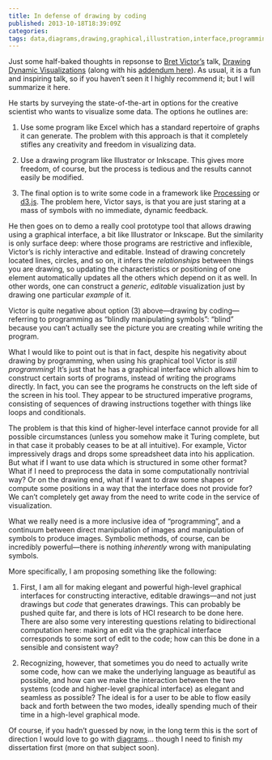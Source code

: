 ```yaml
---
title: In defense of drawing by coding
published: 2013-10-18T18:39:09Z
categories: 
tags: data,diagrams,drawing,graphical,illustration,interface,programming,visualization
---
```


<p>Just some half-baked thoughts in repsonse to <a href="http://worrydream.com/">Bret Victor’s</a> talk, <a href="http://vimeo.com/66085662">Drawing Dynamic Visualizations</a> (along with his <a href="http://worrydream.com/DrawingDynamicVisualizationsTalkAddendum/">addendum here</a>). As usual, it is a fun and inspiring talk, so if you haven’t seen it I highly recommend it; but I will summarize it here.</p>
<p>He starts by surveying the state-of-the-art in options for the creative scientist who wants to visualize some data. The options he outlines are:</p>
<ol style="list-style-type:decimal;">
<li><p>Use some program like Excel which has a standard repertoire of graphs it can generate. The problem with this approach is that it completely stifles any creativity and freedom in visualizing data.</p></li>
<li><p>Use a drawing program like Illustrator or Inkscape. This gives more freedom, of course, but the process is tedious and the results cannot easily be modified.</p></li>
<li><p>The final option is to write some code in a framework like <a href="http://www.processing.org/">Processing</a> or <a href="http://d3js.org/">d3.js</a>. The problem here, Victor says, is that you are just staring at a mass of symbols with no immediate, dynamic feedback.</p></li>
</ol>
<p>He then goes on to demo a really cool prototype tool that allows drawing using a graphical interface, a bit like Illustrator or Inkscape. But the similarity is only surface deep: where those programs are restrictive and inflexible, Victor’s is richly interactive and editable. Instead of drawing concretely located lines, circles, and so on, it infers the <em>relationships</em> between things you are drawing, so updating the characteristics or positioning of one element automatically updates all the others which depend on it as well. In other words, one can construct a <em>generic</em>, <em>editable</em> visualization just by drawing one particular <em>example</em> of it.</p>
<p>Victor is quite negative about option (3) above—drawing by coding—referring to programming as “blindly manipulating symbols”: “blind” because you can’t actually see the picture you are creating while writing the program.</p>
<p>What I would like to point out is that in fact, despite his negativity about drawing by programming, when using his graphical tool Victor is <em>still programming</em>! It’s just that he has a graphical interface which allows him to construct certain sorts of programs, instead of writing the programs directly. In fact, you can see the programs he constructs on the left side of the screen in his tool. They appear to be structured imperative programs, consisting of sequences of drawing instructions together with things like loops and conditionals.</p>
<p>The problem is that this kind of higher-level interface cannot provide for all possible circumstances (unless you somehow make it Turing complete, but in that case it probably ceases to be at all intuitive). For example, Victor impressively drags and drops some spreadsheet data into his application. But what if I want to use data which is structured in some other format? What if I need to preprocess the data in some computationally nontrivial way? Or on the drawing end, what if I want to draw some shapes or compute some positions in a way that the interface does not provide for? We can’t completely get away from the need to write code in the service of visualization.</p>
<p>What we really need is a more inclusive idea of “programming”, and a continuum between direct manipulation of images and manipulation of symbols to produce images. Symbolic methods, of course, can be incredibly powerful—there is nothing <em>inherently</em> wrong with manipulating symbols.</p>
<p>More specifically, I am proposing something like the following:</p>
<ol style="list-style-type:decimal;">
<li><p>First, I am all for making elegant and powerful high-level graphical interfaces for constructing interactive, editable drawings—and not just drawings but <em>code</em> that generates drawings. This can probably be pushed quite far, and there is lots of HCI research to be done here. There are also some very interesting questions relating to bidirectional computation here: making an edit via the graphical interface corresponds to some sort of edit to the code; how can this be done in a sensible and consistent way?</p></li>
<li><p>Recognizing, however, that sometimes you do need to actually write some code, how can we make the underlying language as beautiful as possible, and how can we make the interaction between the two systems (code and higher-level graphical interface) as elegant and seamless as possible? The ideal is for a user to be able to flow easily back and forth between the two modes, ideally spending much of their time in a high-level graphical mode.</p></li>
</ol>
<p>Of course, if you hadn’t guessed by now, in the long term this is the sort of direction I would love to go with <a href="http://projects.haskell.org/diagrams">diagrams</a>… though I need to finish my dissertation first (more on that subject soon).</p>
<div class="references">

</div>

